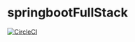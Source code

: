 # springbootFullStack
[![CircleCI](https://circleci.com/gh/zwexin/springbootFullStack.svg?style=svg)](https://circleci.com/gh/zwexin/springbootFullStack)
